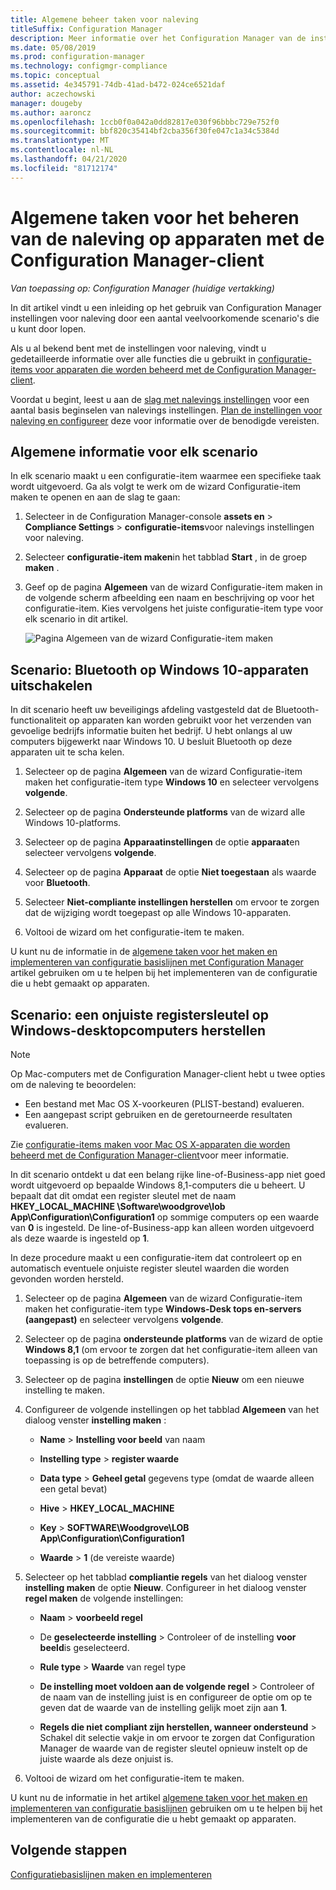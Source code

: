 ```yaml
---
title: Algemene beheer taken voor naleving
titleSuffix: Configuration Manager
description: Meer informatie over het Configuration Manager van de instellingen voor naleving door enkele algemene scenario's te door lopen.
ms.date: 05/08/2019
ms.prod: configuration-manager
ms.technology: configmgr-compliance
ms.topic: conceptual
ms.assetid: 4e345791-74db-41ad-b472-024ce6521daf
author: aczechowski
manager: dougeby
ms.author: aaroncz
ms.openlocfilehash: 1ccb0f0a042a0dd82817e030f96bbbc729e752f0
ms.sourcegitcommit: bbf820c35414bf2cba356f30fe047c1a34c5384d
ms.translationtype: MT
ms.contentlocale: nl-NL
ms.lasthandoff: 04/21/2020
ms.locfileid: "81712174"
---
```

# <a name="common-tasks-for-managing-compliance-on-devices-with-the-configuration-manager-client"></a>Algemene taken voor het beheren van de naleving op apparaten met de Configuration Manager-client

*Van toepassing op: Configuration Manager (huidige vertakking)*

In dit artikel vindt u een inleiding op het gebruik van Configuration Manager instellingen voor naleving door een aantal veelvoorkomende scenario's die u kunt door lopen.  

 Als u al bekend bent met de instellingen voor naleving, vindt u gedetailleerde informatie over alle functies die u gebruikt in [configuratie-items voor apparaten die worden beheerd met de Configuration Manager-client](../../compliance/deploy-use/create-configuration-items.md).  

 Voordat u begint, leest u aan de [slag met nalevings instellingen](../../compliance/get-started/get-started-with-compliance-settings.md) voor een aantal basis beginselen van nalevings instellingen. [Plan de instellingen voor naleving en configureer](../../compliance/plan-design/plan-for-and-configure-compliance-settings.md) deze voor informatie over de benodigde vereisten.  

## <a name="general-information-for-each-scenario"></a>Algemene informatie voor elk scenario  
 In elk scenario maakt u een configuratie-item waarmee een specifieke taak wordt uitgevoerd. Ga als volgt te werk om de wizard Configuratie-item maken te openen en aan de slag te gaan:  

1.  Selecteer in de Configuration Manager-console **assets en** > **Compliance Settings** > **configuratie-items**voor nalevings instellingen voor naleving.  

1.  Selecteer **configuratie-item maken**in het tabblad **Start** , in de groep **maken** .  

1.  Geef op de pagina **Algemeen** van de wizard Configuratie-item maken in de volgende scherm afbeelding een naam en beschrijving op voor het configuratie-item. Kies vervolgens het juiste configuratie-item type voor elk scenario in dit artikel.  

     ![Pagina Algemeen van de wizard Configuratie-item maken](../../mdm/deploy-use/media/Compliance-Settings-Wizard---1.png)  

## <a name="scenario-disable-bluetooth-on-windows-10-devices"></a>Scenario: Bluetooth op Windows 10-apparaten uitschakelen

 In dit scenario heeft uw beveiligings afdeling vastgesteld dat de Bluetooth-functionaliteit op apparaten kan worden gebruikt voor het verzenden van gevoelige bedrijfs informatie buiten het bedrijf. U hebt onlangs al uw computers bijgewerkt naar Windows 10. U besluit Bluetooth op deze apparaten uit te scha kelen.  

1. Selecteer op de pagina **Algemeen** van de wizard Configuratie-item maken het configuratie-item type **Windows 10** en selecteer vervolgens **volgende**.  

2. Selecteer op de pagina **Ondersteunde platforms** van de wizard alle Windows 10-platforms.  

3. Selecteer op de pagina **Apparaatinstellingen** de optie **apparaat**en selecteer vervolgens **volgende**.  

4. Selecteer op de pagina **Apparaat** de optie **Niet toegestaan** als waarde voor **Bluetooth**.  

5. Selecteer **Niet-compliante instellingen herstellen** om ervoor te zorgen dat de wijziging wordt toegepast op alle Windows 10-apparaten.  

6. Voltooi de wizard om het configuratie-item te maken.  

 U kunt nu de informatie in de [algemene taken voor het maken en implementeren van configuratie basislijnen met Configuration Manager](../../compliance/plan-design/common-tasks-for-creating-and-deploying-configuration-baselines.md) artikel gebruiken om u te helpen bij het implementeren van de configuratie die u hebt gemaakt op apparaten.  

## <a name="scenario-remediate-an-incorrect-registry-value-on-windows-desktop-computers"></a>Scenario: een onjuiste registersleutel op Windows-desktopcomputers herstellen

> [!NOTE] 
> Op Mac-computers met de Configuration Manager-client hebt u twee opties om de naleving te beoordelen:  
> - Een bestand met Mac OS X-voorkeuren (PLIST-bestand) evalueren.
> - Een aangepast script gebruiken en de geretourneerde resultaten evalueren.  
>
>Zie [configuratie-items maken voor Mac OS X-apparaten die worden beheerd met de Configuration Manager-client](../../compliance/deploy-use/create-configuration-items-for-mac-os-x-devices-managed-with-the-client.md)voor meer informatie.  

 In dit scenario ontdekt u dat een belang rijke line-of-Business-app niet goed wordt uitgevoerd op bepaalde Windows 8,1-computers die u beheert. U bepaalt dat dit omdat een register sleutel met de naam **HKEY_LOCAL_MACHINE \Software\woodgrove\lob App\Configuration\Configuration1** op sommige computers op een waarde van **0** is ingesteld. De line-of-Business-app kan alleen worden uitgevoerd als deze waarde is ingesteld op **1**.  

 In deze procedure maakt u een configuratie-item dat controleert op en automatisch eventuele onjuiste register sleutel waarden die worden gevonden worden hersteld.  

1. Selecteer op de pagina **Algemeen** van de wizard Configuratie-item maken het configuratie-item type **Windows-Desk tops en-servers (aangepast)** en selecteer vervolgens **volgende**.  

2. Selecteer op de pagina **ondersteunde platforms** van de wizard de optie **Windows 8,1** (om ervoor te zorgen dat het configuratie-item alleen van toepassing is op de betreffende computers).  

3. Selecteer op de pagina **instellingen** de optie **Nieuw** om een nieuwe instelling te maken.  

4. Configureer de volgende instellingen op het tabblad **Algemeen** van het dialoog venster **instelling maken** :  

   -   **Name** > **Instelling voor beeld** van naam  

   -   **Instelling type** > **register waarde**  

   -   **Data type** > **Geheel getal** gegevens type (omdat de waarde alleen een getal bevat)  

   -   **Hive** > **HKEY_LOCAL_MACHINE**  

   -   **Key** > **SOFTWARE\Woodgrove\LOB App\Configuration\Configuration1**  

   -   **Waarde** > **1** (de vereiste waarde)  

5. Selecteer op het tabblad **compliantie regels** van het dialoog venster **instelling maken** de optie **Nieuw**. Configureer in het dialoog venster **regel maken** de volgende instellingen:  

   -   **Naam** > **voorbeeld regel**  

   -   De **geselecteerde instelling** > Controleer of de instelling **voor beeld**is geselecteerd.

   -   **Rule type** > **Waarde** van regel type  

   -   **De instelling moet voldoen aan de volgende regel** > Controleer of de naam van de instelling juist is en configureer de optie om op te geven dat de waarde van de instelling gelijk moet zijn aan **1**.  

   -   **Regels die niet compliant zijn herstellen, wanneer ondersteund** > Schakel dit selectie vakje in om ervoor te zorgen dat Configuration Manager de waarde van de register sleutel opnieuw instelt op de juiste waarde als deze onjuist is.  

6. Voltooi de wizard om het configuratie-item te maken.  

 U kunt nu de informatie in het artikel [algemene taken voor het maken en implementeren van configuratie basislijnen](../../compliance/plan-design/common-tasks-for-creating-and-deploying-configuration-baselines.md) gebruiken om u te helpen bij het implementeren van de configuratie die u hebt gemaakt op apparaten.  

## <a name="next-steps"></a>Volgende stappen

[Configuratiebasislijnen maken en implementeren](common-tasks-for-creating-and-deploying-configuration-baselines.md)
